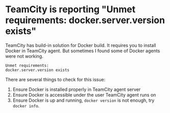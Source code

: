 # TeamCity is reporting "Unmet requirements: docker.server.version exists"

TeamCity has build-in solution for Docker build. It requires you to install Docker in TeamCity agent. But sometimes I found some of Docker agents were not working.

```text
Unmet requirements: 
docker.server.version exists
```

There are several things to check for this issue:

1. Ensure Docker is installed properly in TeamCity agent server
2. Ensure Docker is accessible under the user TeamCity agent runs on
3. Ensure Docker is up and running, `docker version` is not enough, try `docker info`.



